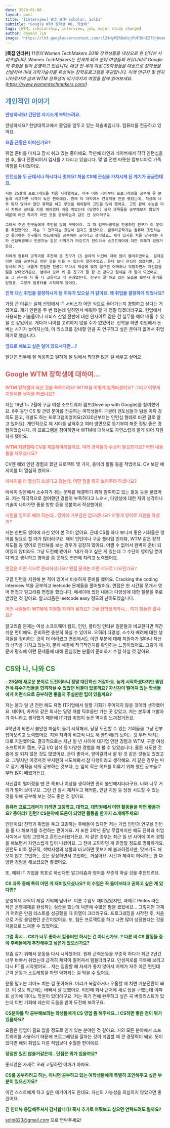 ```yaml
---
date: 2020-01-08
layout: post
title: "[Interview] 8th WTM scholar, Solbi"
subtitle: "Google WTM 장학생 #8, 최솔비"
tags: [WTM, scholarship, interview, job, major study change]
author: doyeon_lim
image: "https://lh3.googleusercontent.com/clZ4NyMIRBaOzjPUF3NhEZ79jUomKPZmS88Prccwxc7GptZTuVuXqwcvDQnQJh8Tj-uxP2XK2dq9DUNKnfyE5RlSSdB2C0IvOXs7QkjZBB_w8qcUJ1rgusrFNHHWQQRpWRnKnQdhaci1ycZ_gkV4KDHoWb9tSsVy-GZDDvSnDBLd_Ux00wPuNh4mvIYhOTKB_cegs5lautipaVxSuu9Pb7iIEk0IuexsR8dFuK6vddmKFsV0rpFkaka5l9Bw5VJFKLWqiK2f6AZsgDQrmjtR3ROgxg9HZqTP667q4NDe267Wsk-bsN8QL0_bsRvQbY3BGtoJC0lfi0IEBP9c_SITrQWs085vddWN7CdSb-otUEvVcktteiMGaMsrnMBakYjjxeTBFn36sTc1Pr_1BckDL_kHXDBtLBchzN8Efw7dhR5fStVmsJwzjWzNAnHEgmfOxcsljamjVFyUyOywUgxE2SiiLFNkJEkAtjpasFF599jbZaMRGBoTElBBD3wu7Tw9707p9o_4ztsOyv4P_owt5TUhZKuktgOH-k5kgun5XQp71visi5Jtg5r5tGtDiuhYEE1-liI-iE6-Iki9MSGHg5IvqBn6sjtjgTAFXHaxF-Je1_0J9nDLXi5HkKRZnz_SV6vWKEPt4Vm4-ItsNVETuEKji44T0DdPkAz6pLkuNcve4ot-wCIDfLmh5I2FKVlIosAMTyhzDLlinH0FRCn-K5yGEU3gI7etIxtrsbgF6nEAb1Q=w369-h346-no"
---
```


**[특집 인터뷰]** *11명의 Women TechMakers 2019 장학생들을 대상으로 한 인터뷰 시리즈입니다. Women TechMakers는 전세계 테크 분야 여성들의 커뮤니티로 Google 의 후원을 받아 운영되고 있습니다. 매년 전 세계 여성 CS학생들을 대상으로 장학생을 선발하여 미래 과학기술자를 육성하는 장학프로그램을 주관합니다. 미래 연구자 및 엔지니어로서의 삶과 WTM 장학생이 되기까지의 여정을 함께 읽어보세요. (https://www.womentechmakers.com/)*



## <span style="color:SteelBlue "> 개인적인 이야기 </span>
<span style="color:RoyalBlue"> **안녕하세요! 간단한 자기소개 부탁드려요.** </span>

   안녕하세요? 한양대학교에서 졸업을 앞두고 있는 최솔비입니다. 컴퓨터를 전공하고 있어요. 


<span style="color:RoyalBlue"> **요즘 근황은 어떠신가요?** </span>

  취업 준비를 마치고 잠시 쉬고 있는 중이에요. 작년에 라인과 네이버에서 각각 인턴십을 한 후, 둘다 전환되어서 입사를 기다리고 있습니다. 몇 일 전엔 따뜻한 캄보디아로 가족여행을 다녀왔어요.


<span style="color:RoyalBlue"> **인턴십을 두 군데서나 하시다니 멋져요! 처음 CS에 관심을 가지시게 된 계기가 궁금한데요.** </span>

    저는 25살에 프로그래밍을 처음 시작했어요. 아주 어린 나이부터 프로그래밍을 공부해 온 분들과 비교하면 시작이 늦은 편이에요. 원래 타 대학에서 간호학을 전공 했었는데, 적성에 너무 맞지 않아서 일단 휴학을 하고 무엇을 해야할까 고민을 많이 했어요. 고민 끝에 수능을 다시 치뤄서 공대를 지원 해야겠다 마음 먹었는데 (당연히) 공학 과목들을 공부해보지 않았기 때문에 어떤 학과가 어떤 것을 공부하는지 감도 안 오더라구요.
    
    그래서 주변 친구들에게 조언을 많이 구했어요. 그 때 컴퓨터공학을 전공하던 친구가 이 분야를 추천했어요. 저는 그 전까지는 코딩이 뭔지도 몰랐어요. 컴퓨터공학과는 컴퓨터 조립하는 것 좋아하는 친구들이 하드웨어를 공부하는 곳이라고 생각했죠… 제가 입시를 치룰 당시에는 4차 산업혁명이나 인공지능 같은 키워드가 떠오르기 전이라서 소프트웨어에 대한 이해가 없었거든요.
    
    저에게 컴퓨터 공학과를 추천해 준 친구가 CS 분야의 비전에 대해 많이 들려주었어요. 실제로 어떤 것을 공부하고 어떤 것을 만들 수 있는지 알려주었죠. 듣다 보니 관심이 생겼지만, 그 당시의 저는 새롭게 진입한 전공이 또다시 적성에 맞지 않으면 어떡하나 걱정하면서 자신감을 잃은 상태였거든요. 옆에서 오래 봐 온 친구가 잘 할 것 같다고 말해준 게 힘이 되었어요. 또 그 친구와 저 둘 다 고등학교 때 문과였는데, 친구가 잘 하고 있는 모습을 보면서 용기를 얻었죠. 그렇게 컴퓨터를 시작하게 됐어요.

<span style="color:RoyalBlue"> **진학 대신 취업을 결정하시게 된 이유가 있으실 거 같아요. 왜 취업을 결정하게 되었나요?** </span>

   가장 큰 이유는 실제 산업에서 IT 서비스가 어떤 식으로 돌아가는지 경험하고 싶다는 거였어요. 제가 인턴을 두 번 했는데 일하면서 배워야 할 게 정말 많겠더라구요. 현업에서 사용되는 기술들이나 서비스 산업 전반에 대한 인사이트 같은 건 실무를 해야 배울 수 있을 것 같았어요. 게다가 나이를 고려하지 않을 수가 없었어요. 진학을 하면 취업해서 돈 버는 시기가 늦어지는데, 이 리스크를 감내할 만큼 꼭 연구하고 싶은 분야가 없어서 취업하기로 했습니다. 
   
<span style="color:RoyalBlue"> **앞으로 해보고 싶은 일이 있으시다면...?** </span>

   일단은 업무에 잘 적응하고 일하게 될 팀에서 최대한 많은 걸 배우고 싶어요.
   
   
## <span style="color:IndianRed "> Google WTM 장학생에 대하여… </span>
<span style="color:Salmon "> **WTM 장학생이 되신 것을 축하드려요! WTM을 어떻게 알게되셨어요? 그리고 어떻게 지원해볼 생각을 하셨나요?**</span>

  저는 19년 1~ 2월에 구글 여성 소프트웨어 캠프(Develop with Google)를 참여했어요. 8주 동안 CS 및 관련 분야를 전공하는 여학생들이 구글러 멘토님들과 팀을 이뤄 강의도 듣고, 개발도 하는 프로그램이었어요(2020년부터는 인턴십 형태로 바뀐 걸로 알고 있어요). 개인적으로 제 시야를 넓혀주고 여러 방면으로 동기부여 해준 정말 좋은 경험이었습니다. 이 프로그램을 참여하면서 WTM에 대해서도 자연스럽게 알게 되어 지원하게 됐어요.
  
<span style="color:Salmon "> **WTM 지원할때 CV를 제출해야되잖아요. 여러 경력들과 수상이 필요한가요? 어떤 내용들을 채우셨나요?**</span>

  CV엔 해외 인턴 경험과 했던 프로젝트 몇 가지, 동아리 활동 등을 적었어요. CV 보단 에세이를 더 열심히 썼어요.

<span style="color:Salmon "> **에세이를 더 열심히 쓰셨다고 했는데, 어떤 점을 특히 보여주려 하셨나요?**</span>

   에세이 질문에서 소수자가 겪는 문제를 해결하기 위해 참여하고 있는 활동 등을 물었어요. 저는 적극적으로 참여했던 경험이 부족하다고 느껴서, 다양성에 대한 저의 생각이나 기술이 나아가면 좋을 방향 등을 덧붙여서 작성했어요.
   
<span style="color:Salmon "> **지원을 영어로 해야 하는데.. 영어에 거부감은 없으셨나요? 어떻게 영어로 지원을 하셨죠?**</span>

  저는 한번도 영어에 자신 있어 본 적이 없어요. 근데 CS를 하다 보니까 좋은 기회들은 영어를 필요로 할 때가 많더라구요. 해외 인턴이나 구글 풀타임 인터뷰, WTM 같은 장학 제도들 등 영어로 인터뷰를 보는 경우가 굉장히 많아요. 어쩔 수 없어서 완벽히 준비 되어있지 않더라도 그냥 도전해 봤어요. ‘내가 하고 싶은 게 있는데 그 수단이 영어일 뿐이다’라고 생각하고 영어를 좀 못해도 뻔뻔해 지려고 노력했어요. 


<span style="color:Salmon "> **면접은 어떤 식으로 준비하셨나요? 면접 문제는 어떤 식으로 나오던가요?**</span>

  구글 인턴을 지원해 본 적이 있어서 비슷하게 준비를 했어요. Cracking the coding interview 책을 공부하고 leetcode 문제들을 풀어봤어요. 면접은 한 시간을 쪼개서 영어 면접과 알고리즘 면접을 했습니다. 에세이에 썼던 내용과 다양성에 대한 질문을 주로 받았던 것 같아요. 알고리즘은 leetcode easy 정도의 난이도였습니다. 
  
<span style="color:Salmon "> **어떤 사람들이 WTM에 지원할 자격이 될까요? 구글 장학생이라니... 되기 힘들진 않나요?**</span>

  알고리즘 문제는 여성 소프트웨어 캠프, 인턴, 풀타임 인터뷰 질문들과 비교한다면 약간 쉬운 편이에요. 준비하면 충분히 하실 수 있어요. 오히려 다양성, 소수자 배려에 대한 생각들을 정리하는 것이 더 어려웠고 면접에서도 이런 부분에 대해 지원자가 얼마나 자신의 생각을 가지고 있는지, 문제 해결에 적극적인지를 확인하는 느낌이었어요. 그렇기 때문에 평소에 이런 문제들에 대해 관심있는 분들이 준비하기 수월 하실 것 같아요.
  

## <span style="color:ForestGreen"> CS와 나, 나와 CS </span>
<span style="color:DarkGreen "> **-	25살에 새로운 분야로 도전이라니 정말 대단하신 거같아요. 늦게 시작하셨다지만 졸업 전에 유수기업들을 합격하실 수 있었던 비결이 있을까요? 자신감이 떨어져 있는 학생들에게 어떤식으로 공부하면 좋을지 주실만한 팁이 있을까요?**</span>

   저는 불과 일 년 전만 해도 유명 IT기업에서 일할 기회가 주어지지 않을 것이라 생각했어요. 네이버, 카카오 같은 회사는 일명 개발 덕후들만 가는 곳 같았고, 저는 본투비 개발자가 아니라고 생각했기 때문에 IT기업 취업이 높은 벽처럼 느껴졌거든요.
 
 4학년이 되면서 불안한 마음이 들기 시작해서, 당장 도전할 수 있는 기회들을 그냥 전부 잡아보려고 노력했어요. 지원 자격이 비교적 나도 해 볼만해(?) 보이는 것 부터 닥치는 대로 지원했어요. 결과적으로는 지난 일 년 사이에 대기업 인턴 경험과 WTM, 구글 여성 소프트웨어 캠프, 구글 I/O 참석 등 다양한 경험을 해 볼 수 있었습니다. 물론 시도한 것 중에 잘 되지 않은 것도 많았어요. 운이 좋아서, 얻어걸려서 잘 된 것 같은 것들도 있었고요. 그렇지만 이것저것 부지런히 시도해봐서 참 다행이라고 생각해요. 저 같은 경우는 따로 장기 계획을 세워 공부하는 것보다, 눈 앞의 작은 목표를 이루기 위해 했던 공부들로부터 많이 배웠거든요. 
 
 자신감이 떨어졌을 땐 큰 목표나 이상을 생각하면 괜히 불안해지더라구요. 나와 너무 거리가 멀어 보이구요. 그런 건 잠시 제쳐두고 해커톤, 인턴 지원 등 당장 시도할 수 있는 것을 위해 공부해 보는 것도 좋은 것 같아요. 

<span style="color:DarkGreen "> **컴퓨터 프로그래머가 되려면 고등학교, 대학교, 대학원에서 어떤 활동들을 하면 좋을까요? 동아리? 인턴? CS분야에 도움이 되었던 활동을 한가지 소개해주세요!**</span>

  인턴이요! 진학과 취업을 두고 고민하는 후배들이 있다면 저는 기업 인턴과 연구실 인턴을 둘 다 해보기를 추천하는 편이에요. 저 또한 3학년 끝날 무렵까지만 해도 진학과 취업 사이에서 엄청 고민하고 혼란스러웠거든요. 저 같은 경우는 최근 일 년 사이에 여러 경험을 해보면서 자연스럽게 답이 나왔어요. 그 전에 고민하던 게 민망할 정도로 명확하게요. 인턴도 비록 정규직, 석박사생의 생활과 비교하면 맛보기에 불과하겠지만, 맛보기도 해보지 않고 고민하는 것은 상상하면서 고민하는 거잖아요. 시간과 체력이 허락하는 한 다양한 경험을 해보셨으면 좋겠어요. 
 
 또, 해외 IT 기업을 목표로 하신다면 알고리즘과 영어를 꾸준히 하실 것을 추천드려요.

<span style="color:DarkGreen "> **CS 과목 중에 특히 어떤 게 재미있으셨나요? 이 수업은 꼭 들어보라고 권하고 싶은 게 있다면?**</span>

   운영체제 과목이 제일 기억에 남아요. 이론 수업도 재미있었지만, 과제로 Pintos 라는 작은 운영체제를 완성하는 실습을 했는데 덕분에 수많은 밤을 샜었네요… 그렇지만 과제가 어려운 만큼 테스트를 성공했을 때 희열이 크더라구요. 프로그래밍을 시작한 후, 처음으로 가장 몰입했던 순간이었어요. 또, 힘든 프로젝트를 하고 나면 많이 성장한다는 것을 처음으로 느껴볼 수 있었어요.

<span style="color:DarkGreen "> **그럼 혹시... CS가 너무 좋아서 컴퓨터만 하시는 건 아니신가요..? 다른 비 CS 활동들 중에 후배들에게 추천해주고 싶은게 있으신가요?**</span>

   요즘 살기 위해서 운동을 다시 시작했어요. 원래 근력운동을 꾸준히 하다가 최근 2년간 너무 바빠서 쉬었는데 급격히 체력이 떨어져서 힘들더라구요. 만성피로를 극복해 보려고 다시 PT를 시작했어요… 저는 집중할 때 자세가 좋지 않아서 어깨가 자주 아픈 편인데 근력 운동과 스트레칭을 하면 악화되는 걸 막을 수 있어요.  
 
 운동 말고는 피아노 치는 걸 좋아해요. 머리가 복잡하거나 우울할 때 치면 기분전환이 돼요. 이 것도 최근에는 바빠서 잘 못했어요. 이번에 회사 근처에 새로 집을 구했는데 아파트 상가에 피아노 학원이 있더라구요. 저는 죽기 전에 완주하고 싶은 곡 버킷리스트가 있는데 이번 기회에 레슨의 도움을 받아 도전해 보려구요.


<span style="color:DarkGreen "> **CS분야를 막 공부해보려는 학생들에게 CS 영업 좀 해주세요..! CS하면 좋은 점이 뭐가 있을까요?**</span>

  요즘은 영업이 필요 없을 정도로 인기 있는 분야인 것 같아요. 거의 모든 분야에서 소프트웨어를 사용하기 때문에 프로그래밍을 잘하는 것이 취업할 때 큰 경쟁력이 돼요. 뜻이 있다면 해외 취업도 다른 직업보다 수월한 편이에요. 
  
<span style="color:DarkGreen "> **장점만 있진 않을거같은데.. 단점은 뭐가 있을까요?**</span>

  좋지않은 자세로 오래 코딩하면 어깨가 아파요. 
  
<span style="color:DarkGreen "> **CS를 공부하려고 하는, 아니면 공부하고 있는 여학생들에게 특별히 조언해주고 싶은 부분이 있으신가요?**</span>

 이건 스스로에게 하고 싶은 얘기이기도 한데요. 자신의 가능성을 의심하지 않았으면 좋겠어요. 

<span style="color:DarkGreen "> **긴 인터뷰 응답해주셔서 감사합니다! 혹시 추가로 여쭤보고 싶으면 연락드려도 될까요?** </span>

  solbi823@gmail.com 으로 연락주세요!
